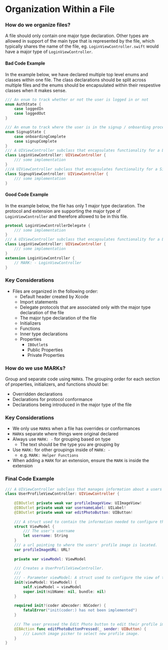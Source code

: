 # Organization Within a File
### How do we organize files?
A file should only contain one major type declaration. Other types are allowed in support of the main type that is represented by the file, which typically shares the name of the file, eg. `LoginViewController.swift` would have a major type of `LoginViewController`.

#### Bad Code Example

In the example below, we have declared multiple top level enums and classes within one file. The class declarations should be split across multiple files and the enums should be encapsulated within their respestive classes when it makes sense.
```swift
/// An enum to track whether or not the user is logged in or not
enum AuthState {
    case loggedIn
    case loggedOut
}

/// An enum to track where the user is in the signup / onboarding process
enum SignupState {
    case onboardingComplete
    case signupComplete
}
/// A UIViewController subclass that encapsulates functionality for a Login Screen
class LoginViewController: UIViewController {
    /// some implementation
}
///A UIViewController subclass that encapsulates functionality for a Signup Screen
class SignupViewController: UIViewController {
    /// some implementation
}
```

#### Good Code Example
In the example below, the file has only 1 major type declaration. The protocol and extension are supporting the major type of `LoginViewController` and therefore allowed to be in this file.
```swift
protocol LoginViewControllerDelegate {
    /// some implementation
}
/// A UIViewController subclass that encapsulates functionality for a Login Screen
class LoginViewController: UIViewController {
    /// some implementation
}
extension LoginViewController {
    // MARK: - LoginViewController
}
```

### Key Considerations
* Files are organized in the following order:
	* Default header created by Xcode
	* Import statements
	* Delegate protocols that are associated only with the major type declaration of the file
	* The major type declaration of the file
	* Initializers
	* Functions
	* Inner type declarations
	* Properties
		* `IBOutlet`s
		* Public Properties
		* Private Properties
	 
### How do we use MARKs?
Group and separate code using `MARK`s. The grouping order for each section of properties, initializers, and functions should be:
* Overridden declarations
* Declarations for protocol conformance
* Declarations being introduced in the major type of the file

### Key Considerations
* We only use `MARK`s when a file has overrides or conformances
* `MARK`s separate where things were original declared
* Always use `MARK: -` for grouping based on type
	* The text should be the type you are grouping by
* Use `MARK:` for other groupings inside of `MARK: -` 
	* e.g. `MARK: Helper Functions`
* When adding a `MARK` for an extension, ensure the `MARK` is inside the extension

### Final Code Example
```swift
/// A UIViewController subclass that manages information about a users' profile.
class UserProfileViewController: UIViewController {
    
    @IBOutlet private weak var profileImageView: UIImageView!
    @IBOutlet private weak var usernameLabel: UILabel!
    @IBOutlet private weak var editPhotoButton: UIButton!
    
    /// A struct used to contain the information needed to configure the view managed by the UserProfileController.
    struct ViewModel {
        /// The user's username
        let username: String
    }
    /// a url pointing to where the users' profile image is located.
    var profileImageURL: URL?
    
    private var viewModel: ViewModel
    
    /// Creates a UserProfileViewController.
    ///
    /// - Parameter viewModel: A struct used to configure the view of the controller.
    init(viewModel: ViewModel) {
        self.viewModel = viewModel
        super.init(nibName: nil, bundle: nil)
    }
    
    required init?(coder aDecoder: NSCoder) {
        fatalError("init(coder:) has not been implemented")
    }
    
    /// The user pressed the Edit Photo button to edit their profile image
    @IBAction func editPhotoButtonPressed(_ sender: UIButton) {
        /// Launch image picker to select new profile image.
    }
}
```
